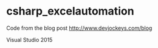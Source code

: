 # csharp_excelautomation

Code from the blog post  http://www.devjockeys.com/blog

Visual Studio 2015
